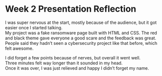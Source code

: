 # Week 2 Presentation Reflection

I was super nervous at the start, mostly because of the audience, but it got easier once I started talking.  
My project was a fake ransomware page built with HTML and CSS. The red and black theme gave everyone a good scare and the feedback was great.  
People said they hadn’t seen a cybersecurity project like that before, which felt awesome.  

I did forget a few points because of nerves, but overall it went well.  
Three minutes felt way longer than it sounded in my head.  
Once it was over, I was just relieved and happy I didn’t forget my name.

